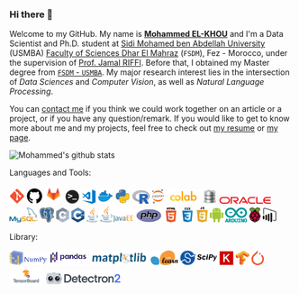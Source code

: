 ### Hi there 🤗

Welcome to my GitHub. My name is [**Mohammed EL-KHOU**](https://m-elkhou.github.io/) and I'm a Data Scientist and Ph.D. student at [Sidi Mohamed ben Abdellah University](http://www.usmba.ac.ma/) (USMBA) [Faculty of Sciences Dhar El Mahraz](http://www.fsdmfes.ac.ma/) (`FSDM`), Fez - Morocco, under the supervision of [Prof. Jamal RIFFI](https://scholar.google.com/citations?user=DPK9m_YAAAAJ&hl). Before that, I obtained my Master degree from [`FSDM` - `USMBA`](http://www.fsdmfes.ac.ma/). My major research interest lies in the intersection of *Data Sciences* and *Computer Vision*, as well as *Natural Language Processing*.

You can [contact me](mailto:m.elkhou@hotmail@.com) if you think we could work together on an article or a project, or if you have any question/remark. If you would like to get to know more about me and my projects, feel free to check out [my resume](https://drive.google.com/file/d/11Rcy_J3zfErbsgQcAbQGsLGP6zWf-wMf/view) or [my page](https://m-elkhou.github.io/).


![Mohammed's github stats](https://github-readme-stats.vercel.app/api?username=m-elkhou&show_icons=true&theme=vision-friendly-dark)

Languages and Tools:

<div align="left" >
<img alt="Git" height=27px src="assets/Git_icon.svg.png" />

<img alt="GitHub" height=27px src="assets/github.svg" />

<img alt="GitLab" height=33px src="assets/gitlab.png" />

<img alt="Terminal" height=25px src="assets/terminal.png" />

<img alt="Visual Studio Code" height=25px src="assets/vs_code.png" />

<img alt="Docker" height=27px src="assets/docker.svg" />

<img alt="Python" height=26px src="assets/python.svg" />

<img alt="R" height=24px src="assets/r.svg" />

<img alt="Jupyter Notebook" height=26px src="assets/jupyter.svg" />

<img alt="Google Colab" width="60px" src="assets/colab.png" />

<img alt="SQL" height=26px src="assets/pngfuel.com.png" />

<img alt="Oracle" height=12px src="assets/oracle-6.svg" />

<img alt="My SQL" height=26px src="assets/mysql-official.svg" />

<img alt="Postgresql" height=26px src="assets/Postgresql_elephant.svg" />

<img alt="C" height=26px src="assets/cpp.svg" />

<img alt="C++" height=26px src="assets/c.svg" />

<img alt="java" width="20px" src="assets/java.svg" />

<img alt="JEE" width="60px" src="assets/jee.svg" />

<img alt="PHP" height=24px src="assets/new-php-logo.svg" />

<img alt="HTML" width="26px" src="assets/html.png" />

<img alt="CSS" width="26px" src="assets/css.png" />

<img alt="javascript" width="19px" src="assets/javascript-4.svg" />

<img alt="Android" height=26px src="assets/android.svg" />
<img alt="arduino" height=26px src="assets/arduino.svg" />
<img alt="raspberry-pi" height=26px src="assets/raspberry-pi.svg" />
<img alt="power-bi" height=26px src="assets/power-bi.svg" />
</br>
</div>

Library:

<img alt="Numpy" height=26px src="assets/numpy.png" />

<img alt="Pandas" height=28px src="assets/pandas.png" />

<img alt="Matplotlib" height=25px src="assets/Matplotlib.svg" />

<img alt="scikit_learn" height=26px src="assets/scikit_learn.svg" />

<img alt="SciPy" height=26px src="assets/scipy.png" />

<img alt="Keras" height=25px src="assets/keras.svg.png" />
<img alt="Tensorflow" height=26px src="assets/Tensorflow_logo.svg.png" />
<img alt="Torch" height=26px src="assets/torch.png" />
<img alt="Tensorboard" height=33px src="assets/tensorboard-logo-social.png" />
<img alt="Detectron2" height=25px src="assets/detectron.svg" />

